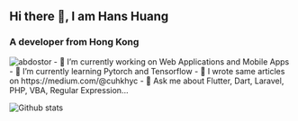 ## Hi there 👋, I am Hans Huang
### A developer from Hong Kong
<img src="https://komarev.com/ghpvc/?username=2000calories&label=Profile%20views&color=0e75b6&style=flat" alt="abdostor" />
- 🔭 I’m currently working on Web Applications and Mobile Apps
- 🌱 I’m currently learning Pytorch and Tensorflow
- 📝 I wrote same articles on https://medium.com/@cuhkhyc
- 💬 Ask me about Flutter, Dart, Laravel, PHP, VBA, Regular Expression...

![Github stats](https://github-readme-stats.vercel.app/api?username=2000calories&theme=highcontrast&show_icons=true&count_private=true)

<!--
**2000calories/2000calories** is a ✨ _special_ ✨ repository because its `README.md` (this file) appears on your GitHub profile.

Here are some ideas to get you started:

- 🔭 I’m currently working on ...
- 🌱 I’m currently learning ...
- 👯 I’m looking to collaborate on ...
- 🤔 I’m looking for help with ...
- 💬 Ask me about ...
- 📫 How to reach me: ...
- 😄 Pronouns: ...
- ⚡ Fun fact: ...
-->
